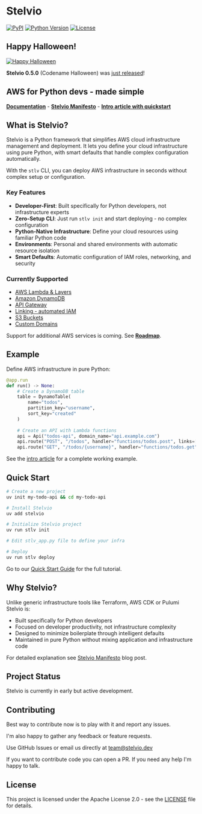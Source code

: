 # Stelvio

[![PyPI](https://img.shields.io/pypi/v/stelvio.svg)](https://pypi.org/project/stelvio/)
[![Python Version](https://img.shields.io/pypi/pyversions/stelvio.svg)](https://pypi.org/project/stelvio/)
[![License](https://img.shields.io/badge/License-Apache%202.0-blue.svg)](https://opensource.org/licenses/Apache-2.0)

## Happy Halloween!

[![Happy Halloween](https://media.giphy.com/media/v1.Y2lkPTc5MGI3NjExdDh1c3puNnJpbmNjcmh2ZTA0eXQyNXNnb3Qwb2RhZ3JjMGxleDZyeiZlcD12MV9naWZzX3NlYXJjaCZjdD1n/8PIc6KPQK8FIKDKtcL/giphy.gif)](https://github.com/stelviodev/stelvio/releases/tag/v0.5.0a7)

**Stelvio 0.5.0** (Codename Halloween) was [just released](https://github.com/stelviodev/stelvio/releases/tag/v0.5.0a7)!

## AWS for Python devs - made simple

[**Documentation**](https://stelvio.dev/docs/getting-started/quickstart/) - [**Stelvio Manifesto**](https://stelvio.dev/manifesto/) - [**Intro article with quickstart**](https://stelvio.dev/blog/introducing-stelvio/)

## What is Stelvio?

Stelvio is a Python framework that simplifies AWS cloud infrastructure management and deployment. It lets you define your cloud infrastructure using pure Python, with smart defaults that handle complex configuration automatically.

With the `stlv` CLI, you can deploy AWS infrastructure in seconds without complex setup or configuration.

### Key Features

- **Developer-First**: Built specifically for Python developers, not infrastructure experts
- **Zero-Setup CLI**: Just run `stlv init` and start deploying - no complex configuration
- **Python-Native Infrastructure**: Define your cloud resources using familiar Python code
- **Environments**: Personal and shared environments with automatic resource isolation
- **Smart Defaults**: Automatic configuration of IAM roles, networking, and security

### Currently Supported

- [AWS Lambda & Layers](https://stelvio.dev/docs/guides/lambda/)
- [Amazon DynamoDB](https://stelvio.dev/docs/guides/dynamo-db/)
- [API Gateway](https://stelvio.dev/docs/guides/api-gateway/)
- [Linking - automated IAM](https://stelvio.dev/docs/guides/linking/)
- [S3 Buckets](https://stelvio.dev/docs/guides/s3/)
- [Custom Domains](https://stelvio.dev/docs/guides/dns)

Support for additional AWS services is coming. See [**Roadmap**](https://github.com/stelviodev/stelvio/wiki/Roadmap).

## Example

Define AWS infrastructure in pure Python:

```python
@app.run
def run() -> None:
    # Create a DynamoDB table
    table = DynamoTable(
        name="todos",
        partition_key="username",
        sort_key="created"
    )
    
    # Create an API with Lambda functions
    api = Api("todos-api", domain_name="api.example.com")
    api.route("POST", "/todos", handler="functions/todos.post", links=[table])
    api.route("GET", "/todos/{username}", handler="functions/todos.get")
```

See the [intro article](https://stelvio.dev/blog/introducing-stelvio/) for a complete working example.

## Quick Start

```bash
# Create a new project
uv init my-todo-api && cd my-todo-api

# Install Stelvio
uv add stelvio

# Initialize Stelvio project
uv run stlv init

# Edit stlv_app.py file to define your infra

# Deploy
uv run stlv deploy
```

Go to our [Quick Start Guide](https://stelvio.dev/docs/getting-started/quickstart/) for the full tutorial. 

## Why Stelvio?

Unlike generic infrastructure tools like Terraform, AWS CDK or Pulumi Stelvio is:

- Built specifically for Python developers
- Focused on developer productivity, not infrastructure complexity
- Designed to minimize boilerplate through intelligent defaults
- Maintained in pure Python without mixing application and infrastructure code

For detailed explanation see [Stelvio Manifesto](https://stelvio.dev/manifesto/) blog post.

## Project Status

Stelvio is currently in early but active development. 

## Contributing

Best way to contribute now is to play with it and report any issues.

I'm also happy to gather any feedback or feature requests.

Use GitHub Issues or email us directly at team@stelvio.dev

If you want to contribute code you can open a PR. If you need any help I'm happy to talk.

## License

This project is licensed under the Apache License 2.0 - see the [LICENSE](LICENSE) file for details.